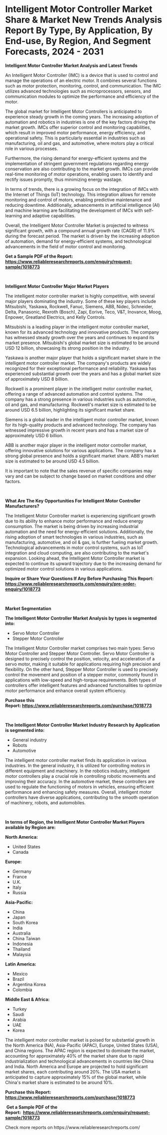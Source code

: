 <p><h1>Intelligent Motor Controller Market Share & Market New Trends Analysis Report By Type, By Application, By End-use, By Region, And Segment Forecasts, 2024 - 2031</h1></p><p><strong>Intelligent Motor Controller Market Analysis and Latest Trends</strong></p>
<p><p>An Intelligent Motor Controller (IMC) is a device that is used to control and manage the operations of an electric motor. It combines several functions such as motor protection, monitoring, control, and communication. The IMC utilizes advanced technologies such as microprocessors, sensors, and communication modules to optimize the performance and efficiency of the motor.</p><p>The global market for Intelligent Motor Controllers is anticipated to experience steady growth in the coming years. The increasing adoption of automation and robotics in industries is one of the key factors driving the market growth. IMCs offer superior control and monitoring capabilities, which result in improved motor performance, energy efficiency, and operational safety. This is particularly essential in industries such as manufacturing, oil and gas, and automotive, where motors play a critical role in various processes.</p><p>Furthermore, the rising demand for energy-efficient systems and the implementation of stringent government regulations regarding energy conservation are also contributing to the market growth. IMCs can provide real-time monitoring of motor operations, enabling users to identify and rectify issues promptly, thus minimizing energy wastage.</p><p>In terms of trends, there is a growing focus on the integration of IMCs with the Internet of Things (IoT) technology. This integration allows for remote monitoring and control of motors, enabling predictive maintenance and reducing downtime. Additionally, advancements in artificial intelligence (AI) and machine learning are facilitating the development of IMCs with self-learning and adaptive capabilities.</p><p>Overall, the Intelligent Motor Controller Market is projected to witness significant growth, with a compound annual growth rate (CAGR) of 11.9% during the forecast period. The market is driven by the increasing adoption of automation, demand for energy-efficient systems, and technological advancements in the field of motor control and monitoring.</p></p>
<p><strong>Get a Sample PDF of the Report:&nbsp; <a href="https://www.reliableresearchreports.com/enquiry/request-sample/1018773">https://www.reliableresearchreports.com/enquiry/request-sample/1018773</a></strong></p>
<p>&nbsp;</p>
<p><strong>Intelligent Motor Controller Major Market Players</strong></p>
<p><p>The intelligent motor controller market is highly competitive, with several major players dominating the industry. Some of these key players include Mitsubishi, Yaskawa, Rockwell, Fanuc, Siemens, ABB, Nidec, Schneider, Delta, Panasonic, Rexroth (Bosch), Zapi, Eorive, Teco, V&T, Inovance, Moog, Enpower, Greatland Electrics, and Kelly Controls.</p><p>Mitsubishi is a leading player in the intelligent motor controller market, known for its advanced technology and innovative products. The company has witnessed steady growth over the years and continues to expand its market presence. Mitsubishi's global market size is estimated to be around USD 12 billion, showcasing its strong position in the industry.</p><p>Yaskawa is another major player that holds a significant market share in the intelligent motor controller market. The company's products are widely recognized for their exceptional performance and reliability. Yaskawa has experienced substantial growth over the years and has a global market size of approximately USD 8 billion.</p><p>Rockwell is a prominent player in the intelligent motor controller market, offering a range of advanced automation and control systems. The company has a strong presence in various industries such as automotive, oil and gas, and manufacturing. Rockwell's market size is estimated to be around USD 6.5 billion, highlighting its significant market share.</p><p>Siemens is a global leader in the intelligent motor controller market, known for its high-quality products and advanced technology. The company has witnessed impressive growth in recent years and has a market size of approximately USD 6 billion.</p><p>ABB is another major player in the intelligent motor controller market, offering innovative solutions for various applications. The company has a strong global presence and holds a significant market share. ABB's market size is estimated to be around USD 4.5 billion.</p><p>It is important to note that the sales revenue of specific companies may vary and can be subject to change based on market conditions and other factors.</p></p>
<p>&nbsp;</p>
<p><strong>What Are The Key Opportunities For Intelligent Motor Controller Manufacturers?</strong></p>
<p><p>The Intelligent Motor Controller market is experiencing significant growth due to its ability to enhance motor performance and reduce energy consumption. The market is being driven by increasing industrial automation and the need for energy-efficient solutions. Additionally, the rising adoption of smart technologies in various industries, such as manufacturing, automotive, and oil & gas, is further fueling market growth. Technological advancements in motor control systems, such as IoT integration and cloud computing, are also contributing to the market's expansion. Looking ahead, the Intelligent Motor Controller market is expected to continue its upward trajectory due to the increasing demand for optimized motor control solutions in various applications.</p></p>
<p><strong>Inquire or Share Your Questions If Any Before Purchasing This Report: <a href="https://www.reliableresearchreports.com/enquiry/pre-order-enquiry/1018773">https://www.reliableresearchreports.com/enquiry/pre-order-enquiry/1018773</a></strong></p>
<p>&nbsp;</p>
<p><strong>Market Segmentation</strong></p>
<p><strong>The Intelligent Motor Controller Market Analysis by types is segmented into:</strong></p>
<p><ul><li>Servo Motor Controller</li><li>Stepper Motor Controller</li></ul></p>
<p><p>The Intelligent Motor Controller market comprises two main types: Servo Motor Controller and Stepper Motor Controller. Servo Motor Controller is designed to precisely control the position, velocity, and acceleration of a servo motor, making it suitable for applications requiring high precision and flexibility. On the other hand, Stepper Motor Controller is used to precisely control the movement and position of a stepper motor, commonly found in applications with low-speed and high-torque requirements. Both types of controllers offer intelligent features and advanced functionalities to optimize motor performance and enhance overall system efficiency.</p></p>
<p><strong>Purchase this Report:&nbsp;<a href="https://www.reliableresearchreports.com/purchase/1018773">https://www.reliableresearchreports.com/purchase/1018773</a></strong></p>
<p>&nbsp;</p>
<p><strong>The Intelligent Motor Controller Market Industry Research by Application is segmented into:</strong></p>
<p><ul><li>General industry</li><li>Robots</li><li>Automotive</li></ul></p>
<p><p>The intelligent motor controller market finds its application in various industries. In the general industry, it is utilized for controlling motors in different equipment and machinery. In the robotics industry, intelligent motor controllers play a crucial role in controlling robotic movements and improving their accuracy. In the automotive market, these controllers are used to regulate the functioning of motors in vehicles, ensuring efficient performance and enhancing safety measures. Overall, intelligent motor controllers have diverse applications, contributing to the smooth operation of machinery, robots, and automobiles.</p></p>
<p>&nbsp;</p>
<p><strong>In terms of Region, the Intelligent Motor Controller Market Players available by Region are:</strong></p>
<p>
    <p> <strong> North America: </strong>
        <ul>
            <li>United States</li>
            <li>Canada</li>
        </ul>
        </p> 
    <p> <strong> Europe: </strong>
        <ul>
            <li>Germany</li>
            <li>France</li>
            <li>U.K.</li>
            <li>Italy</li>
            <li>Russia</li>
        </ul>
        </p> 
    <p> <strong> Asia-Pacific: </strong>
        <ul>
            <li>China</li>
            <li>Japan</li>
            <li>South Korea</li>
            <li>India</li>
            <li>Australia</li>
            <li>China Taiwan</li>
            <li>Indonesia</li>
            <li>Thailand</li>
            <li>Malaysia</li>
        </ul>
        </p> 
    <p> <strong> Latin America: </strong>
        <ul>
            <li>Mexico</li>
            <li>Brazil</li>
            <li>Argentina Korea</li>
            <li>Colombia</li>
        </ul>
        </p> 
    <p> <strong> Middle East & Africa: </strong>
        <ul>
            <li>Turkey</li>
            <li>Saudi</li>
            <li>Arabia</li>
            <li>UAE</li>
            <li>Korea</li>
        </ul>
    </p>
    </p>
<p><p>The intelligent motor controller market is poised for substantial growth in the North America (NA), Asia-Pacific (APAC), Europe, United States (USA), and China regions. The APAC region is expected to dominate the market, accounting for approximately 40% of the market share due to rapid industrialization and technological advancements in countries like China and India. North America and Europe are projected to hold significant market shares, each contributing around 20%. The USA market is anticipated to capture approximately 15% of the global market, while China's market share is estimated to be around 10%.</p></p>
<p><strong>Purchase this Report: <a href="https://www.reliableresearchreports.com/purchase/1018773">https://www.reliableresearchreports.com/purchase/1018773</a></strong></p>
<p>&nbsp;<strong>Get a Sample PDF of the Report:&nbsp;&nbsp;<a href="https://www.reliableresearchreports.com/enquiry/request-sample/1018773">https://www.reliableresearchreports.com/enquiry/request-sample/1018773</a></strong></p>
<p><strong></strong></p>
<p>Check more reports on https://www.reliableresearchreports.com/</p>